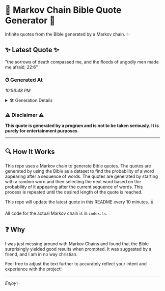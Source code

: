 # 📖 Markov Chain Bible Quote Generator 📖

Infinite quotes from the Bible generated by a Markov chain. ✨

## ✨ Latest Quote ✨
"the sorrows of death compassed me, and the floods of ungodly men made me afraid; 22:6"

### ⏰ Generated At
*10:56:48 PM*

<details>
    <summary>🛠️ Generation Details</summary>
    <p>
        <strong>🌱 Seed:</strong> the<br>
        <strong>🔄 Iterations:</strong> 15<br>
        <strong>📜 Context History:</strong><br>[ the ]: sorrows<br>[ the, sorrows ]: of<br>[ the, sorrows, of ]: death<br>[ the, sorrows, of, death ]: compassed<br>[ the, sorrows, of, death, compassed ]: me,<br>[ the, sorrows, of, death, compassed, me, ]: and<br>[ sorrows, of, death, compassed, me,, and ]: the<br>[ of, death, compassed, me,, and, the ]: floods<br>[ death, compassed, me,, and, the, floods ]: of<br>[ compassed, me,, and, the, floods, of ]: ungodly<br>[ me,, and, the, floods, of, ungodly ]: men<br>[ and, the, floods, of, ungodly, men ]: made<br>[ the, floods, of, ungodly, men, made ]: me<br>[ floods, of, ungodly, men, made, me ]: afraid;<br>[ of, ungodly, men, made, me, afraid; ]: 22:6<br>
    </p>
</details>

### ⚠️ Disclaimer ⚠️
**This quote is generated by a program and is not to be taken seriously. It is purely for entertainment purposes.**

---

## 🔍 How It Works

This repo uses a Markov chain to generate Bible quotes. The quotes are generated by using the Bible as a dataset to find the probability of a word appearing after a sequence of words. The quotes are generated by starting with a random word and then selecting the next word based on the probability of it appearing after the current sequence of words. This process is repeated until the desired length of the quote is reached.

This repo will update the latest quote in this README every 10 minutes. ⏳

All code for the actual Markov chain is in `index.ts`.

## ❓ Why

I was just messing around with Markov Chains and found that the Bible surprisingly yielded good results when prompted. 
It was suggested by a friend, and I am in no way christian.

Feel free to adjust the text further to accurately reflect your intent and experience with the project!

---

*Enjoy*✨
